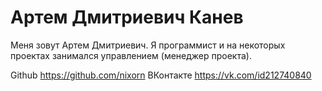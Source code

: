 # Артем Дмитриевич Канев

Меня зовут Артем Дмитриевич. Я программист и на некоторых проектах занимался управлением (менеджер проекта).

Github    https://github.com/nixorn
ВКонтакте https://vk.com/id212740840
